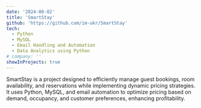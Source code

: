 ```yaml
---
date: '2024-08-02'
title: 'SmartStay'
github: 'https://github.com/im-ukr/SmartStay'
tech:
  - Python
  - MySQL
  - Email Handling and Automation
  - Data Analytics using Python
# company: ''
showInProjects: true
---
```


SmartStay is a project designed to efficiently manage guest bookings, room availability, and reservations while implementing dynamic pricing strategies. It uses Python, MySQL, and email automation to optimize pricing based on demand, occupancy, and customer preferences, enhancing profitability.